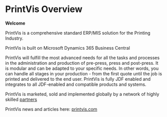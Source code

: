 # PrintVis Overview

**Welcome**

PrintVis is a comprehensive standard ERP/MIS solution for the Printing Industry.

PrintVis is built on Microsoft Dynamics 365 Business Central

PrintVis will fulfill the most advanced needs for all the tasks and processes in the administration and production of pre-press, press and post-press. It is modular and can be adapted to your specific needs. In other words, you can handle all stages in your production - from the first quote until the job is printed and delivered to the end user. PrintVis is fully JDF enabled and integrates to all JDF-enabled and compatible products and systems.

PrintVis is marketed, sold and implemented globally by a network of highly skilled <a href="http://printvis.com/the-printvis-partner-model/" target="_blank">partners</a>

PrintVis news and articles here: <a href="http://printvis.com/" target="_blank">printvis.com</a>
